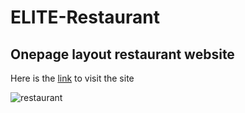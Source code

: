 <h1>ELITE-Restaurant</h1>
<h2>Onepage layout restaurant website</h2>

Here is the [link](https://charyyev2000.github.io/Elite-Restaurant/) to visit the site 


![restaurant](https://user-images.githubusercontent.com/83901431/131890301-d774adc8-b436-4b25-b415-68b0e0c1e261.jpg)


